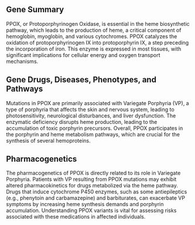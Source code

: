 ## Gene Summary
PPOX, or Protoporphyrinogen Oxidase, is essential in the heme biosynthetic pathway, which leads to the production of heme, a critical component of hemoglobin, myoglobin, and various cytochromes. PPOX catalyzes the oxidation of protoporphyrinogen IX into protoporphyrin IX, a step preceding the incorporation of iron. This enzyme is expressed in most tissues, with significant implications for cellular energy and oxygen transport mechanisms.

## Gene Drugs, Diseases, Phenotypes, and Pathways
Mutations in PPOX are primarily associated with Variegate Porphyria (VP), a type of porphyria that affects the skin and nervous system, leading to photosensitivity, neurological disturbances, and liver dysfunction. The enzymatic deficiency disrupts heme production, leading to the accumulation of toxic porphyrin precursors. Overall, PPOX participates in the porphyrin and heme metabolism pathways, which are crucial for the synthesis of several hemoproteins.

## Pharmacogenetics
The pharmacogenetics of PPOX is directly related to its role in Variegate Porphyria. Patients with VP resulting from PPOX mutations may exhibit altered pharmacokinetics for drugs metabolized via the heme pathway. Drugs that induce cytochrome P450 enzymes, such as some antiepileptics (e.g., phenytoin and carbamazepine) and barbiturates, can exacerbate VP symptoms by increasing heme synthesis demands and porphyrin accumulation. Understanding PPOX variants is vital for assessing risks associated with these medications in affected individuals.